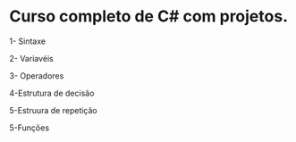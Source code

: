 # Curso completo de C# com projetos.

<p>1- Sintaxe</p>
<p>2- Variavéis</p>
<p>3- Operadores</p> 
<p>4-Estrutura de decisão</p>
<p>5-Estruura de repetição</p>
<p>5-Funções</p>

